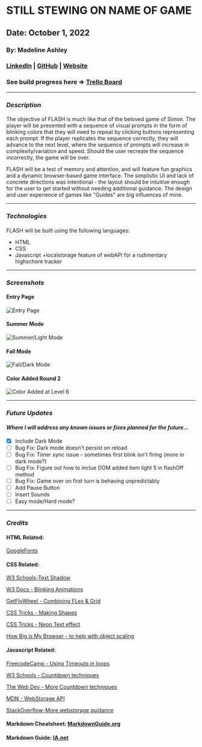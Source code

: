 # **STILL STEWING ON NAME OF GAME**

## Date: October 1, 2022

### By: Madeline Ashley

### [LinkedIn](https://www.linkedin.com/in/madeline-ashley-11a4413a/) | [GitHub](https://github.com/mashbash2150) | [Website](helloflash.surge.sh)


### See build progress here => [Trello Board](https://trello.com/b/apgkHip6/game-name-tbd-project-one)
---

### **_Description_**

#### 
The objective of FLASH is much like that of the beloved game of Simon.  The player will be presented with a sequence of visual prompts in the form of blinking colors that they will need to repeat by clicking buttons representing each prompt. If the player replicates the sequence correctly, they will advance to the next level, where the sequence of prompts will increase in complexity/variation and speed.  Should the user recreate the sequence incorrectly, the game will be over. 


FLASH will be a test of memory and attention, and will feature fun graphics and a dynamic browser-based game interface.   The simplistic UI and lack of concrete directions was intentional - the layout should be intuitive enough for the user to get started without needing additional guidance.  The design and user experience of games like "Guides" are big influences of mine. 


---

### **_Technologies_**

####

FLASH will be built using the following languages: 

- HTML
- CSS
- Javascript
    +localstorage feature of webAPI for a rudimentary highschore tracker


---

### **_Screenshots_**

#### 

#### **Entry Page**

![Entry Page](Images/Screen%20Shot%202022-10-06%20at%2010.17.36%20AM.png)

#### **Summer Mode**

![Summer/Light Mode](Images/Screen%20Shot%202022-10-06%20at%2010.18.02%20AM.png)

#### **Fall Mode**
![Fall/Dark Mode](Images/Screen%20Shot%202022-10-06%20at%2010.18.18%20AM.png)

#### **Color Added Round 2**
![Color Added at Level 6](Images/Screen%20Shot%202022-10-06%20at%2010.26.41%20AM.png)

---

### **_Future Updates_**

#### _Where I will address any known issues or fixes planned for the future..._

- [x] Include Dark Mode 
- [ ] Bug Fix: Dark mode doesn't persist on reload
- [ ] Bug Fix: Timer sync issue - sometimes first blink isn't firing (more in dark mode?)
- [ ] Bug Fix: Figure out how to inclue DOM added item light 5 in flashOff method
- [ ] Bug Fix: Game over on first turn is behaving unpredictably
- [ ] Add Pause Button
- [ ] Insert Sounds
- [ ] Easy mode/Hard mode?

---

### **_Credits_**


#### HTML Related: 

[GoogleFonts](https://fonts.google.com/share?selection.family=Orbitron%7CSource%20Code%20Pro:wght@200)

#### CSS Related:
[W3 Schools-Text Shadow](https://www.w3schools.com/cssref/css3_pr_text-shadow.asp)

[W3 Docs - Blinking Animations](https://www.w3docs.com/snippets/css/how-to-create-a-blinking-effect-with-css3-animations.html)

[GetFlyWheel - Combining FLex & Grid](https://getflywheel.com/layout/combine-flexbox-and-css-grids-for-layouts-how-to/)

[CSS Tricks - Making Shapes](https://css-tricks.com/the-shapes-of-css/)

[CSS Tricks - Neon Text effect](https://css-tricks.com/how-to-create-neon-text-with-css/)

[How Big is My Browser - to help with object scaling](http://howbigismybrowser.com/)


#### Javascript Related:

[FreecodeCamp - Using Timeouts in loops](https://www.freecodecamp.org/news/thrown-for-a-loop-understanding-for-loops-and-timeouts-in-javascript-558d8255d8a4/)

[W3 Schools - Countdown techniques](https://www.w3schools.com/howto/howto_js_countdown.asp)

[The Web Dev - More Countdown techniques](https://thewebdev.info/2022/06/29/how-to-create-a-simple-10-second-countdown-with-javascript/)

[MDN - WebStorage API](https://developer.mozilla.org/en-US/docs/Web/API/Web_Storage_API#localStorage)

[StackOverflow-More webstorage guidance](https://stackoverflow.com/questions/16206322/how-to-get-js-variable-to-retain-value-after-page-refresh)




#### Markdown Cheatsheet: [MarkdownGuide.org](https://www.markdownguide.org/cheat-sheet/)

#### Markdown Guide: [IA.net](https://ia.net/writer/support/general/markdown-guide)

